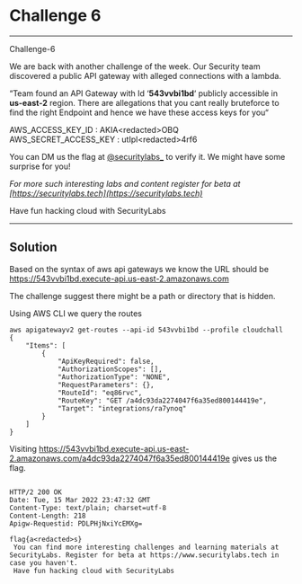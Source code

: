 # Challenge 6
---
Challenge-6

We are back with another challenge of the week. Our Security team discovered a public API gateway with alleged connections with a lambda.

“Team found an API Gateway with Id ‘**543vvbi1bd**‘ publicly accessible in **us-east-2** region. There are allegations that you cant really bruteforce to find the right Endpoint and hence we have these access keys for you“

AWS_ACCESS_KEY_ID : AKIA\<redacted>OBQ  
AWS_SECRET_ACCESS_KEY : utIpl\<redacted>4rf6

You can DM us the flag at [@securitylabs_](http://twitter.com/securitylabs_) to verify it. We might have some surprise for you!

_For more such interesting labs and content register for beta at [https://securitylabs.tech](https://securitylabs.tech)_

Have fun hacking cloud with SecurityLabs




---


## Solution
Based on the syntax of aws api gateways we know the URL should be https://543vvbi1bd.execute-api.us-east-2.amazonaws.com

The challenge suggest there might be a path or directory that is hidden.

Using AWS CLI we query the routes

```
aws apigatewayv2 get-routes --api-id 543vvbi1bd --profile cloudchall
{
    "Items": [
        {
            "ApiKeyRequired": false,
            "AuthorizationScopes": [],
            "AuthorizationType": "NONE",
            "RequestParameters": {},
            "RouteId": "eq86rvc",
            "RouteKey": "GET /a4dc93da2274047f6a35ed800144419e",
            "Target": "integrations/ra7ynoq"
        }
    ]
}
```

Visiting https://543vvbi1bd.execute-api.us-east-2.amazonaws.com/a4dc93da2274047f6a35ed800144419e gives us the flag.
```

HTTP/2 200 OK
Date: Tue, 15 Mar 2022 23:47:32 GMT
Content-Type: text/plain; charset=utf-8
Content-Length: 218
Apigw-Requestid: PDLPHjNxiYcEMXg=

flag{a<redacted>s}
 You can find more interesting challenges and learning materials at SecurityLabs. Register for beta at https://www.securitylabs.tech in case you haven't.
 Have fun hacking cloud with SecurityLabs
 ```
